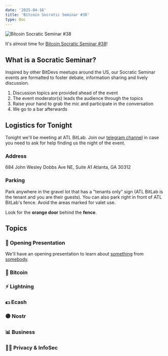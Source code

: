 ```yaml
---
date: '2025-04-16'
title: 'Bitcoin Socratic Seminar #38'
type: Doc
---
```


![Bitcoin Socratic Seminar #38](/bitcoin-socratic-seminar-38.jpg)

It's almost time for <a href="https://www.meetup.com/atlantabitdevs/">Bitcoin Socratic Seminar #38</a>!

## What is a Socratic Seminar?

Inspired by other BitDevs meetups around the US, our Socratic Seminar events are formatted to foster debate, information sharing and lively discussion.

1. Discussion topics are provided ahead of the event
2. The event moderator(s) leads the audience through the topics
3. Raise your hand to grab the mic and participate in the conversation
4. We go to a bar afterwards

## Logistics for Tonight

Tonight we'll be meeting at ATL BitLab. Join our <a href="https://atlantabitdevs.org/telegram/" target="_blank">telegram channel</a> in case you need to ask for help finding us the night of the event.

### Address

684 John Wesley Dobbs Ave NE,
Suite A1
Atlanta, GA 30312

### Parking

Park anywhere in the gravel lot that has a "tenants only" sign (ATL BitLab is the tenant and you are their guests). You can also park right in front of ATL BitLab's fence. Avoid the areas marked for valet use.

Look for the **orange door** behind the **fence**.

## Topics

### 🤙 Opening Presentation

We'll have an opening presentation to learn about [something](/#) from [somebody](/#).

### 🧡 Bitcoin

### ⚡️ Lightning

### 💵 Ecash

### 🟣 Nostr

### 📊 Business

### 🕵️‍♂️ Privacy & InfoSec
